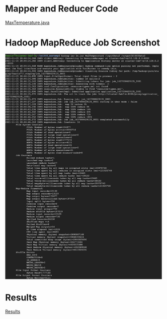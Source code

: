 # Mapper and Reducer Code

[MaxTemperature.java](MaxTemperature.java)

# Hadoop MapReduce Job Screenshot

![Screenshot](MapReduce_SC.png)

# Results

[Results](collectedResults)

